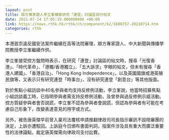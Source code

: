 ```yaml
---
layout: post
title: 辯方專家證人李立峯稱曾研究「連登」討論區部分帖文
date: 2021-07-14 17:05:19.000000000 +08:00
link: https://news.rthk.hk/rthk/ch/component/k2/1600757-20210714.htm
categories: rthk
---
```


本港首宗違反國安法案件繼續在高等法院審理，辯方專家證人、中大新聞與傳播學院教授李立峯繼續作供。

李立峯接受控方盤問時表示，在研究「連登」討論區的帖文時，搜尋「光復香港」、「時代革命」、「港獨/香港獨立」、「五大訴求」字眼的帖文，但未有搜尋「香港人建國」、「香港自治」、「Hong Kong Independence」，以及英國國旗或港英殖民旗等，又表示只有研究連登「時事台」，沒有研究連登「創意台」等其他版面。

對於焦點小組訪談中40名參與者均支持反修例活動，李立峯說，他當時招募焦點小組訪談義工時，已指明參與者需支持反修例活動，及曾參與過反修例示威活動。控方質疑參與者會否說謊，李立峯不認為參與者會說謊，但認為參與者有可能在考慮自己形象下，改變表達意見的用字或方式。

另外，被告唐英傑早前曾入稟司法覆核申請推翻律政司司長指示審訊不設陪審團的決定，上訴亦遭駁回。上訴庭今日頒布書面判詞，指案件涉及具有重大而廣泛重要性的法律論點，裁定唐英傑需向律政司支付訟費。
